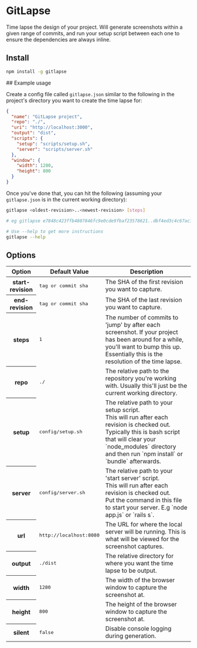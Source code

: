 # GitLapse

Time lapse the design of your project. Will generate screenshots within a given range of commits, and run your setup script between each one to ensure the dependencies are always inline.

## Install

```sh
npm install -g gitlapse
```

## Example usage

Create a config file called `gitlapse.json` similar to the following in the project's directory you want to create the time lapse for:

```json
{
  "name": "GitLapse project",
  "repo": "./",
  "uri": "http://localhost:3000",
  "output": "dist",
  "scripts": {
    "setup": "scripts/setup.sh",
    "server": "scripts/server.sh"
  },
  "window": {
    "width": 1280,
    "height": 800
  }
}
```

Once you've done that, you can hit the following (assuming your `gitlapse.json` is in the current working directory):

```sh
gitlapse <oldest-revision>..<newest-revision> [steps]

# eg gitlapse e7848c423ffb4807846fc9e0cde9fbaf23578621..dbf4ed3c4c67ac1a9961be5d329f4acaac9505de

# Use --help to get more instructions
gitlapse --help
```

## Options

<table>
  <thead>
    <tr>
      <th>Option</th>
      <th>Default Value</th>
      <th>Description</th>
    </tr>
  </thead>
  <tbody>
    <tr>
      <th>start-revision</th>
      <td>
<pre>tag or commit sha</pre>
      </td>
      <td>The SHA of the first revision you want to capture.</td>
    </tr>
    <tr>
      <th>end-revision</th>
      <td>
<pre>tag or commit sha</pre>
      </td>
      <td>The SHA of the last revision you want to capture.</td>
    </tr>
    <tr>
      <th>steps</th>
      <td>
<pre>1</pre>
      </td>
      <td>The number of commits to 'jump' by after each screenshot. If your project has been around for a while, you'll want to bump this up. Essentially this is the resolution of the time lapse.</td>
    </tr>
    <tr>
      <th>repo</th>
      <td>
<pre>./</pre>
      </td>
      <td>The relative path to the repository you're working with. Usually this'll just be the current working directory.</td>
    </tr>
    <tr>
      <th>setup</th>
      <td>
<pre>config/setup.sh</pre>
      </td>
      <td>The relative path to your setup script.<br>
      This will run after each revision is checked out.<br>
      Typically this is bash script that will clear your `node_modules` directory and then run `npm install` or `bundle` afterwards. </td>
    </tr>
    <tr>
      <th>server</th>
      <td>
<pre>config/server.sh</pre>
      </td>
      <td>The relative path to your 'start server' script.<br>
      This will run after each revision is checked out.<br>
      Put the command in this file to start your server. E.g `node app.js` or `rails s`. </td>
    </tr>
    <tr>
      <th>url</th>
      <td>
<pre>http://localhost:8080</pre>
      </td>
      <td>The URL for where the local server will be running. This is what will be viewed for the screenshot captures.</td>
    </tr>
    <tr>
      <th>output</th>
      <td>
<pre>./dist</pre>
      </td>
      <td>The relative directory for where you want the time lapse to be output.</td>
    </tr>
    <tr>
      <th>width</th>
      <td>
<pre>1280</pre>
      </td>
      <td>The width of the browser window to capture the screenshot at.</td>
    </tr>
    <tr>
      <th>height</th>
      <td>
<pre>800</pre>
      </td>
      <td>The height of the browser window to capture the screenshot at.</td>
    </tr>
    <tr>
      <th>silent</th>
      <td>
<pre>false</pre>
      </td>
      <td>Disable console logging during generation.</td>
    </tr>
</tbody>
</table>
